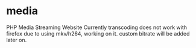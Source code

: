 # media
PHP Media Streaming Website
Currently transcoding does not work with firefox due to using mkv/h264, working on it.
custom bitrate will be added later on.
